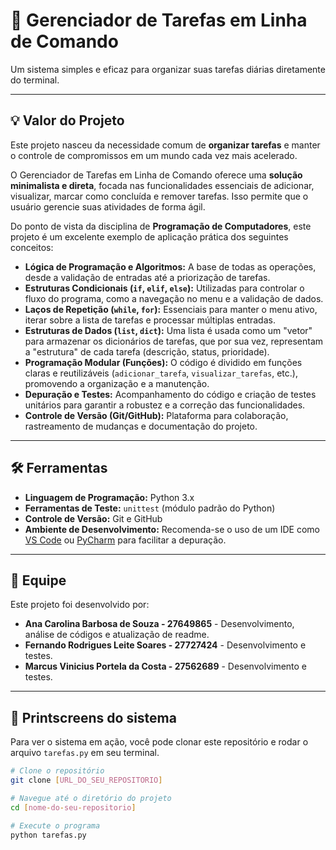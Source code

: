 # 📝 Gerenciador de Tarefas em Linha de Comando

Um sistema simples e eficaz para organizar suas tarefas diárias diretamente do terminal.

---

## 💡 Valor do Projeto

Este projeto nasceu da necessidade comum de **organizar tarefas** e manter o controle de compromissos em um mundo cada vez mais acelerado.

O Gerenciador de Tarefas em Linha de Comando oferece uma **solução minimalista e direta**, focada nas funcionalidades essenciais de adicionar, visualizar, marcar como concluída e remover tarefas. Isso permite que o usuário gerencie suas atividades de forma ágil.

Do ponto de vista da disciplina de **Programação de Computadores**, este projeto é um excelente exemplo de aplicação prática dos seguintes conceitos:

* **Lógica de Programação e Algoritmos:** A base de todas as operações, desde a validação de entradas até a priorização de tarefas.
* **Estruturas Condicionais (`if`, `elif`, `else`):** Utilizadas para controlar o fluxo do programa, como a navegação no menu e a validação de dados.
* **Laços de Repetição (`while`, `for`):** Essenciais para manter o menu ativo, iterar sobre a lista de tarefas e processar múltiplas entradas.
* **Estruturas de Dados (`list`, `dict`):** Uma lista é usada como um "vetor" para armazenar os dicionários de tarefas, que por sua vez, representam a "estrutura" de cada tarefa (descrição, status, prioridade).
* **Programação Modular (Funções):** O código é dividido em funções claras e reutilizáveis (`adicionar_tarefa`, `visualizar_tarefas`, etc.), promovendo a organização e a manutenção.
* **Depuração e Testes:** Acompanhamento do código e criação de testes unitários para garantir a robustez e a correção das funcionalidades.
* **Controle de Versão (Git/GitHub):** Plataforma para colaboração, rastreamento de mudanças e documentação do projeto.

---

## 🛠️ Ferramentas

* **Linguagem de Programação:** Python 3.x
* **Ferramentas de Teste:** `unittest` (módulo padrão do Python)
* **Controle de Versão:** Git e GitHub
* **Ambiente de Desenvolvimento:** Recomenda-se o uso de um IDE como [VS Code](https://code.visualstudio.com/) ou [PyCharm](https://www.jetbrains.com/pycharm/) para facilitar a depuração.

---

## 👥 Equipe

Este projeto foi desenvolvido por:

* **Ana Carolina Barbosa de Souza - 27649865** - Desenvolvimento, análise de códigos e atualização de readme.
* **Fernando Rodrigues Leite Soares - 27727424** - Desenvolvimento e testes.
* **Marcus Vinicius Portela da Costa - 27562689** - Desenvolvimento e testes.

---

## 📸 Printscreens do sistema


Para ver o sistema em ação, você pode clonar este repositório e rodar o arquivo `tarefas.py` em seu terminal.

```bash
# Clone o repositório
git clone [URL_DO_SEU_REPOSITORIO]

# Navegue até o diretório do projeto
cd [nome-do-seu-repositorio]

# Execute o programa
python tarefas.py
